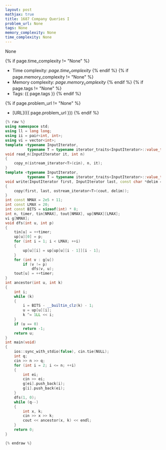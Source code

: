 ```yaml
---
layout: post
mathjax: true
title: 1687 Company Queries I
problem_url: None
tags: None
memory_complexity: None
time_complexity: None
---
```


None


{% if page.time_complexity != "None" %}
- Time complexity: ${{ page.time_complexity }}$
{% endif %}
{% if page.memory_complexity != "None" %}
- Memory complexity: ${{ page.memory_complexity }}$
{% endif %}
{% if page.tags != "None" %}
- Tags: {{ page.tags }}
{% endif %}

{% if page.problem_url != "None" %}
- [URL]({{ page.problem_url }})
{% endif %}

```cpp
{% raw %}
using namespace std;
using ll = long long;
using ii = pair<int, int>;
using vi = vector<int>;
template <typename InputIterator,
          typename T = typename iterator_traits<InputIterator>::value_type>
void read_n(InputIterator it, int n)
{
    copy_n(istream_iterator<T>(cin), n, it);
}
template <typename InputIterator,
          typename T = typename iterator_traits<InputIterator>::value_type>
void write(InputIterator first, InputIterator last, const char *delim = "\n")
{
    copy(first, last, ostream_iterator<T>(cout, delim));
}
int const NMAX = 2e5 + 11;
int const LMAX = 20;
int const BITS = sizeof(int) * 8;
int n, timer, tin[NMAX], tout[NMAX], up[NMAX][LMAX];
vi g[NMAX];
void dfs(int u, int p)
{
    tin[u] = ++timer;
    up[u][0] = p;
    for (int i = 1; i < LMAX; ++i)
    {
        up[u][i] = up[up[u][i - 1]][i - 1];
    }
    for (int v : g[u])
        if (v != p)
            dfs(v, u);
    tout[u] = ++timer;
}
int ancestor(int u, int k)
{
    int i;
    while (k)
    {
        i = BITS - __builtin_clz(k) - 1;
        u = up[u][i];
        k ^= 1LL << i;
    }
    if (u == 0)
        return -1;
    return u;
}
int main(void)
{
    ios::sync_with_stdio(false), cin.tie(NULL);
    int q;
    cin >> n >> q;
    for (int i = 2; i <= n; ++i)
    {
        int ei;
        cin >> ei;
        g[ei].push_back(i);
        g[i].push_back(ei);
    }
    dfs(1, 0);
    while (q--)
    {
        int x, k;
        cin >> x >> k;
        cout << ancestor(x, k) << endl;
    }
    return 0;
}

{% endraw %}
```